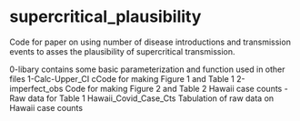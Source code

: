 # supercritical_plausibility
Code for paper on using number of disease introductions and transmission events to asses the plausibility of supercritical transmission.

0-libary contains some basic parameterization and function used in other files
1-Calc-Upper_CI cCode for making Figure 1 and Table 1
2-imperfect_obs Code for making Figure 2 and Table 2
Hawaii case counts - Raw data for Table 1
Hawaii_Covid_Case_Cts Tabulation of raw data on Hawaii case counts
